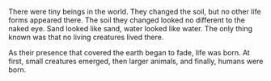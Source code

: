 There were tiny beings in the world. They changed the soil, but no other life forms appeared there. The soil they changed looked no different to the naked eye. Sand looked like sand, water looked like water. The only thing known was that no living creatures lived there.

As their presence that covered the earth began to fade, life was born. At first, small creatures emerged, then larger animals, and finally, humans were born.